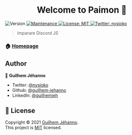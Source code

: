 <h1 align="center">Welcome to Paimon 👋</h1>
<p>
  <img alt="Version" src="https://img.shields.io/badge/version-1.0.0-blue.svg?cacheSeconds=2592000" />
  <a href="https://github.com/guilhem-jehanno/paimon/graphs/commit-activity" target="_blank">
    <img alt="Maintenance" src="https://img.shields.io/badge/Maintained%3F-yes-green.svg" />
  </a>
  <a href="https://github.com/guilhem-jehanno/paimon/blob/main/LICENSE" target="_blank">
    <img alt="License: MIT" src="https://img.shields.io/github/license/guilhem-jehanno/Paimon" />
  </a>
  <a href="https://twitter.com/nysioko" target="_blank">
    <img alt="Twitter: nysioko" src="https://img.shields.io/twitter/follow/nysioko.svg?style=social" />
  </a>
</p>

> Imparare Discord JS

### 🏠 [Homepage](https://github.com/guilhem-jehanno/paimon#readme)

## Author

👤 **Guilhem Jéhanno**

* Twitter: [@nysioko](https://twitter.com/nysioko)
* Github: [@guilhem-jehanno](https://github.com/guilhem-jehanno)
* LinkedIn: [@guilhemjeh](https://linkedin.com/in/guilhemjeh)

## 📝 License

Copyright © 2021 [Guilhem Jéhanno](https://github.com/guilhem-jehanno).<br />
This project is [MIT](https://github.com/guilhem-jehanno/paimon/blob/master/LICENSE) licensed.
